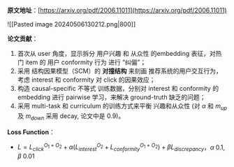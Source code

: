 **原文地址**：[https://arxiv.org/pdf/2006.11011](https://arxiv.org/pdf/2006.11011)

![[Pasted image 20240506130212.png|800]]

**论文贡献**：
1. 首次从 user 角度，显示拆分 用户兴趣 和 从众性 的embedding 表征，对热门 item 的 用户 conformity 行为 进行 “纠偏”；
2. 采用 结构因果模型（SCM）的 **对撞结构** 来刻画 推荐系统的用户交互行为，考虑 interest 和 conformity 对 click 的因果效应；
3. 构造 causal-specific 不等式 训练数据，分别对 interest 和 conformity 的 embedding 进行 pairwise 学习，来解决 ground-truth 缺乏的问题；
4. 采用 multi-task 和 curriculum 的训练方式来平衡 兴趣和从众性 (对 $\alpha$ 和 $m_{up}$ 及 $m_{down}$ 采用 decay, 论文中是 0.9)。

**Loss Function**：
- $L=L_{click}^{O_{1}+O_{2}}+\alpha(L_{interest}^{O_{2}}+L_{conformity}^{O_{1}+O_{2}})+\beta L_{discrepancy}$，$\alpha\;0.1,\beta\;0.01$

